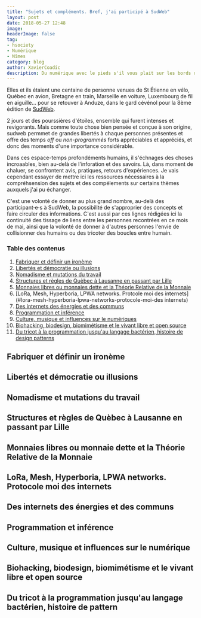```yaml
---
title: "Sujets et compléments. Bref, j'ai participé à SudWeb"
layout: post
date: 2018-05-27 12:48
image: 
headerImage: false
tag:
- hsociety
- Numérique
- Nîmes 
category: blog
author: XavierCoadic
description: Du numérique avec le pieds s'il vous plait sur les bords du Gardon d'Anduze
---
```


Elles et ils étaient une centaine de personne venues de St Étienne en vélo, Québec en avion, Bretagne en train, Marseille en voiture, Luxembourg de fil en aiguille... pour se retouver à Anduze, dans le gard cévénol pour la 8ème édition de [SudWeb](https://sudweb.fr/2018).

2 jours et des pourssières d'étoiles, ensemble qui furent intenses et revigorants. Mais comme toute chose bien pensée et conçue à son origine, sudweb permmet de grandes libertés à chaque personnes présentes et offre des temps _off_ ou _non-programmés_ forts appréciables et appréciés, et donc des moments d'une importance considérable.

Dans ces espace-temps profondéments humains, il s'échnages des choses incroaables, bien au-delà de l'inforation et des savoirs. Là, dans moment de chaluer, se confrontent avis, pratiques, retours d'expériences. Je vais cependant essayer de mettre ici les ressources nécessaires à la compréhsension des sujets et des compélements sur certains thèmes auxquels j'ai pu échanger.

C'est une volonté de donner au plus grand nombre, au-delà des participant⋅e⋅s à SudWeb, la possibilité de s'approprier des concepts et faire circuler des informations. C'est aussi par ces lignes rédigées ici la continuité des tissage de liens entre les personnes recontrées en ce mois de mai, ainsi que la volonté de donner à d'autres personnes l'envie de collisionner des humains ou des tricoter des boucles entre humain.

### Table des contenus
1. [Fabriquer et définir un ironème](#fabriquer-et-définir-un-ironème)
2. [Libertés et démocratie ou illusions](#libertés-et-démocratie-ou-illusions)
3. [Nomadisme et mutations du travail](#nomadisme-et-mutations-du-travail)
4. [Structures et règles de Quèbec à  Lausanne en passant par Lille](#structures-et-règles-de-quèbec-à-lausanne-en-passant-par-lille)
5. [Monnaies libres ou monnaies dette et la Théorie Relative de la Monnaie](#monnaies-libres-ou-monnaie-dette-et-la-théorie-relative-de-la-monnaie)
6. [LoRa, Mesh, Hyperboria, LPWA networks. Protcole moi des internets](#lora-mesh-hyperboria-lpwa-networks-protocole-moi-des internets)
7. [Des internets des énergies et des communs](#des-internets-des-énergies-et-des-communs)
8. [Programmation et inférence](#programmation-et-inférence)
9. [Culture, musique et influences sur le numériques](#culture-musique-et-influences-sur-le-numérique)
10. [Biohacking, biodesign, biomimétisme et le vivant libre et open source](#biohacking,-biodesign,-biomimétisme-et-le-vivant-libre-et-open-source)
11. [Du tricot à la programmation jusqu'au langage bactérien, histoire de design patterns](#du-tricot-à-la-programmation-jusuq'au-langage-bactérien,-histoire-de-patterns)


## Fabriquer et définir un ironème

## Libertés et démocratie ou illusions 

## Nomadisme et mutations du travail

## Structures et règles de Quèbec à Lausanne en passant par Lille

## Monnaies libres ou monnaie dette et la Théorie Relative de la Monnaie

## LoRa, Mesh, Hyperboria, LPWA networks. Protocole moi des internets 

## Des internets des énergies et des communs

## Programmation et inférence

## Culture, musique et influences sur le numérique

## Biohacking, biodesign, biomimétisme et le vivant libre et open source

## Du tricot à la programmation jusqu'au langage bactérien, histoire de pattern 
